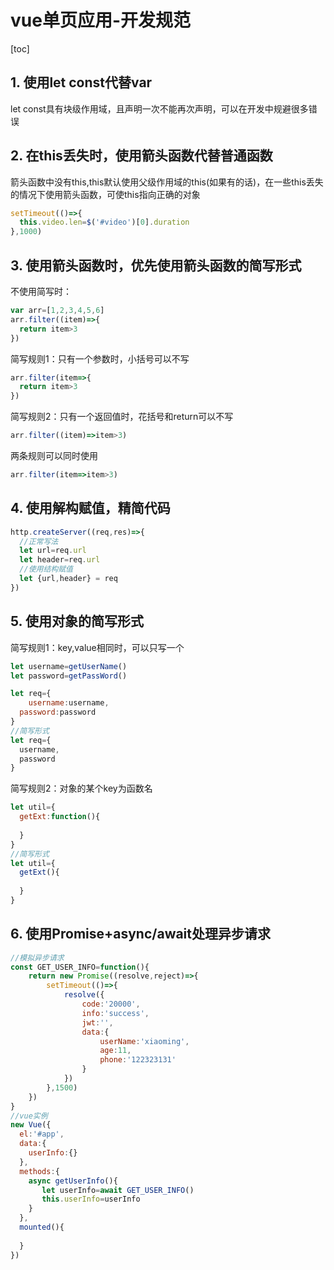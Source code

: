 # vue单页应用-开发规范

[toc]

## 1. 使用let const代替var

let const具有块级作用域，且声明一次不能再次声明，可以在开发中规避很多错误

## 2. 在this丢失时，使用箭头函数代替普通函数

箭头函数中没有this,this默认使用父级作用域的this(如果有的话)，在一些this丢失的情况下使用箭头函数，可使this指向正确的对象

```js
setTimeout(()=>{
  this.video.len=$('#video')[0].duration
},1000)
```

## 3. 使用箭头函数时，优先使用箭头函数的简写形式

不使用简写时：

```js
var arr=[1,2,3,4,5,6]
arr.filter((item)=>{
  return item>3
})
```

简写规则1：只有一个参数时，小括号可以不写

```js
arr.filter(item=>{
  return item>3
})
```

简写规则2：只有一个返回值时，花括号和return可以不写

```js
arr.filter((item)=>item>3)
```

两条规则可以同时使用

```js
arr.filter(item=>item>3)
```

## 4. 使用解构赋值，精简代码

```js
http.createServer((req,res)=>{
  //正常写法
  let url=req.url
  let header=req.url
  //使用结构赋值
  let {url,header} = req
})
```

## 5. 使用对象的简写形式

简写规则1：key,value相同时，可以只写一个

```js
let username=getUserName()
let password=getPassWord()

let req={
	username:username,
  password:password
}
//简写形式
let req={
  username,
  password
}
```

简写规则2：对象的某个key为函数名

```js
let util={
  getExt:function(){
    
  }
}
//简写形式
let util={
  getExt(){
    
  }
}
```

##  6. 使用Promise+async/await处理异步请求

```js
//模拟异步请求
const GET_USER_INFO=function(){
    return new Promise((resolve,reject)=>{
        setTimeout(()=>{
            resolve({
                code:'20000',
                info:'success',
                jwt:'',
                data:{
                    userName:'xiaoming',
                    age:11,
                    phone:'122323131'
                }
            })
        },1500)
    })
}
//vue实例
new Vue({
  el:'#app',
  data:{
    userInfo:{}
  },
  methods:{
    async getUserInfo(){
       let userInfo=await GET_USER_INFO()
       this.userInfo=userInfo
    }
  },
  mounted(){
    
  }
})
```

